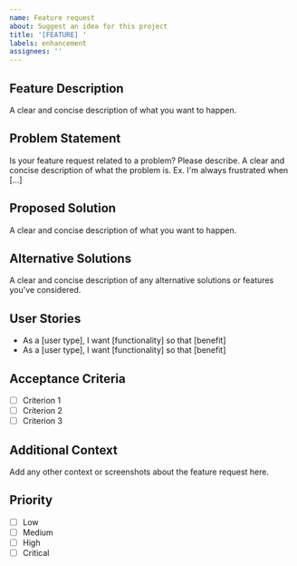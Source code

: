```yaml
---
name: Feature request
about: Suggest an idea for this project
title: '[FEATURE] '
labels: enhancement
assignees: ''
---
```


## Feature Description
A clear and concise description of what you want to happen.

## Problem Statement
Is your feature request related to a problem? Please describe.
A clear and concise description of what the problem is. Ex. I'm always frustrated when [...]

## Proposed Solution
A clear and concise description of what you want to happen.

## Alternative Solutions
A clear and concise description of any alternative solutions or features you've considered.

## User Stories
- As a [user type], I want [functionality] so that [benefit]
- As a [user type], I want [functionality] so that [benefit]

## Acceptance Criteria
- [ ] Criterion 1
- [ ] Criterion 2
- [ ] Criterion 3

## Additional Context
Add any other context or screenshots about the feature request here.

## Priority
- [ ] Low
- [ ] Medium
- [ ] High
- [ ] Critical
